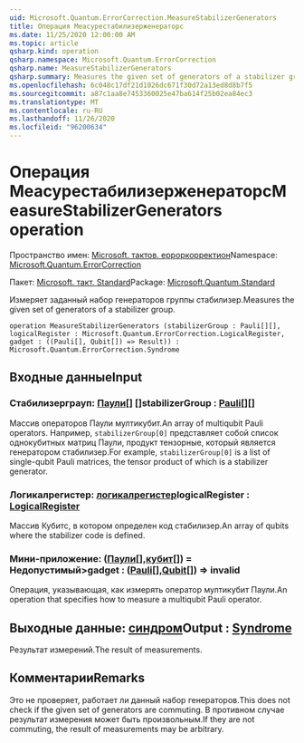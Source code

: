 ```yaml
---
uid: Microsoft.Quantum.ErrorCorrection.MeasureStabilizerGenerators
title: Операция Меасурестабилизерженераторс
ms.date: 11/25/2020 12:00:00 AM
ms.topic: article
qsharp.kind: operation
qsharp.namespace: Microsoft.Quantum.ErrorCorrection
qsharp.name: MeasureStabilizerGenerators
qsharp.summary: Measures the given set of generators of a stabilizer group.
ms.openlocfilehash: 6c048c17df21d1026dc671f30d72a13ed8d8b7f5
ms.sourcegitcommit: a87c1aa8e7453360025e47ba614f25b02ea84ec3
ms.translationtype: MT
ms.contentlocale: ru-RU
ms.lasthandoff: 11/26/2020
ms.locfileid: "96200634"
---
```

# <a name="measurestabilizergenerators-operation"></a><span data-ttu-id="26cc8-102">Операция Меасурестабилизерженераторс</span><span class="sxs-lookup"><span data-stu-id="26cc8-102">MeasureStabilizerGenerators operation</span></span>

<span data-ttu-id="26cc8-103">Пространство имен: [Microsoft. тактов. ерроркорректион](xref:Microsoft.Quantum.ErrorCorrection)</span><span class="sxs-lookup"><span data-stu-id="26cc8-103">Namespace: [Microsoft.Quantum.ErrorCorrection](xref:Microsoft.Quantum.ErrorCorrection)</span></span>

<span data-ttu-id="26cc8-104">Пакет: [Microsoft. такт. Standard](https://nuget.org/packages/Microsoft.Quantum.Standard)</span><span class="sxs-lookup"><span data-stu-id="26cc8-104">Package: [Microsoft.Quantum.Standard](https://nuget.org/packages/Microsoft.Quantum.Standard)</span></span>


<span data-ttu-id="26cc8-105">Измеряет заданный набор генераторов группы стабилизер.</span><span class="sxs-lookup"><span data-stu-id="26cc8-105">Measures the given set of generators of a stabilizer group.</span></span>

```qsharp
operation MeasureStabilizerGenerators (stabilizerGroup : Pauli[][], logicalRegister : Microsoft.Quantum.ErrorCorrection.LogicalRegister, gadget : ((Pauli[], Qubit[]) => Result)) : Microsoft.Quantum.ErrorCorrection.Syndrome
```


## <a name="input"></a><span data-ttu-id="26cc8-106">Входные данные</span><span class="sxs-lookup"><span data-stu-id="26cc8-106">Input</span></span>

### <a name="stabilizergroup--pauli"></a><span data-ttu-id="26cc8-107">Стабилизерграуп: [Паули](xref:microsoft.quantum.lang-ref.pauli)[] []</span><span class="sxs-lookup"><span data-stu-id="26cc8-107">stabilizerGroup : [Pauli](xref:microsoft.quantum.lang-ref.pauli)[][]</span></span>

<span data-ttu-id="26cc8-108">Массив операторов Паули мултикубит.</span><span class="sxs-lookup"><span data-stu-id="26cc8-108">An array of multiqubit Pauli operators.</span></span>
<span data-ttu-id="26cc8-109">Например, `stabilizerGroup[0]` представляет собой список однокубитных матриц Паули, продукт тензорные, который является генератором стабилизер.</span><span class="sxs-lookup"><span data-stu-id="26cc8-109">For example, `stabilizerGroup[0]` is a list of single-qubit Pauli matrices, the tensor product of which is a stabilizer generator.</span></span>


### <a name="logicalregister--logicalregister"></a><span data-ttu-id="26cc8-110">Логикалрегистер: [логикалрегистер](xref:Microsoft.Quantum.ErrorCorrection.LogicalRegister)</span><span class="sxs-lookup"><span data-stu-id="26cc8-110">logicalRegister : [LogicalRegister](xref:Microsoft.Quantum.ErrorCorrection.LogicalRegister)</span></span>

<span data-ttu-id="26cc8-111">Массив Кубитс, в котором определен код стабилизер.</span><span class="sxs-lookup"><span data-stu-id="26cc8-111">An array of qubits where the stabilizer code is defined.</span></span>


### <a name="gadget--pauliqubit--__invalidresult__"></a><span data-ttu-id="26cc8-112">Мини-приложение: ([Паули](xref:microsoft.quantum.lang-ref.pauli)[],[кубит](xref:microsoft.quantum.lang-ref.qubit)[]) __= <Result> Недопустимый__></span><span class="sxs-lookup"><span data-stu-id="26cc8-112">gadget : ([Pauli](xref:microsoft.quantum.lang-ref.pauli)[],[Qubit](xref:microsoft.quantum.lang-ref.qubit)[]) => __invalid<Result>__</span></span> 

<span data-ttu-id="26cc8-113">Операция, указывающая, как измерять оператор мултикубит Паули.</span><span class="sxs-lookup"><span data-stu-id="26cc8-113">An operation that specifies how to measure a multiqubit Pauli operator.</span></span>



## <a name="output--syndrome"></a><span data-ttu-id="26cc8-114">Выходные данные: [синдром](xref:Microsoft.Quantum.ErrorCorrection.Syndrome)</span><span class="sxs-lookup"><span data-stu-id="26cc8-114">Output : [Syndrome](xref:Microsoft.Quantum.ErrorCorrection.Syndrome)</span></span>

<span data-ttu-id="26cc8-115">Результат измерений.</span><span class="sxs-lookup"><span data-stu-id="26cc8-115">The result of measurements.</span></span>

## <a name="remarks"></a><span data-ttu-id="26cc8-116">Комментарии</span><span class="sxs-lookup"><span data-stu-id="26cc8-116">Remarks</span></span>

<span data-ttu-id="26cc8-117">Это не проверяет, работает ли данный набор генераторов.</span><span class="sxs-lookup"><span data-stu-id="26cc8-117">This does not check if the given set of generators are commuting.</span></span>
<span data-ttu-id="26cc8-118">В противном случае результат измерения может быть произвольным.</span><span class="sxs-lookup"><span data-stu-id="26cc8-118">If they are not commuting, the result of measurements may be arbitrary.</span></span>